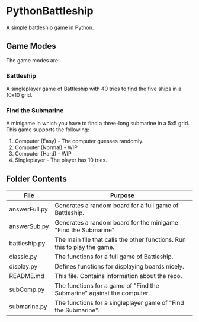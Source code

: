 # PythonBattleship
A simple battleship game in Python. 

## Game Modes
The game modes are:

### Battleship 
A singleplayer game of Battleship with 40 tries to find the five ships in a 10x10 grid.

### Find the Submarine
A minigame in which you have to find a three-long submarine in a 5x5 grid. This game supports the following:
1. Computer (Easy) - The computer guesses randomly.
2. Computer (Normal) - WIP
3. Computer (Hard) - WIP
4. Singleplayer - The player has 10 tries.

## Folder Contents
|File|Purpose|
|---|---|
|answerFull.py|Generates a random board for a full game of Battleship.|
|answerSub.py|Generates a random board for the minigame "Find the Submarine"|
|battleship.py|The main file that calls the other functions. Run this to play the game.|
|classic.py|The functions for a full game of Battleship.|
|display.py|Defines functions for displaying boards nicely.|
|README.md|This file. Contains information about the repo.|
|subComp.py|The functions for a game of "Find the Submarine" against the computer.|
|submarine.py|The functions for a singleplayer game of "Find the Submarine".|